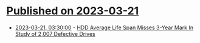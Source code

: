 # [Published on 2023-03-21](index.md)

* [2023-03-21, 03:30:00](https://hardware.slashdot.org/story/23/03/21/0244225/hdd-average-life-span-misses-3-year-mark-in-study-of-2007-defective-drives?utm_source=rss1.0mainlinkanon&utm_medium=feed) - [HDD Average Life Span Misses 3-Year Mark In Study of 2,007 Defective Drives](https://hardware.slashdot.org/story/23/03/21/0244225/hdd-average-life-span-misses-3-year-mark-in-study-of-2007-defective-drives?utm_source=rss1.0mainlinkanon&utm_medium=feed)
